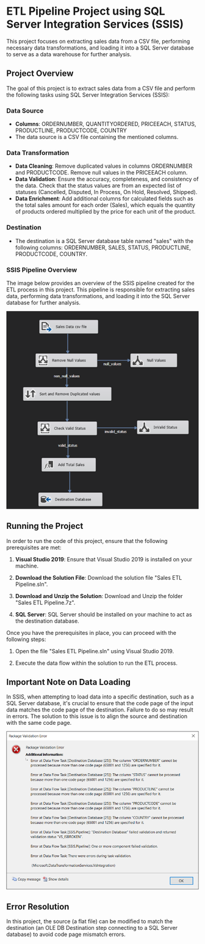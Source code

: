 # ETL Pipeline Project using SQL Server Integration Services (SSIS)

This project focuses on extracting sales data from a CSV file, performing necessary data transformations, and loading it into a SQL Server database to serve as a data warehouse for further analysis.

## Project Overview

The goal of this project is to extract sales data from a CSV file and perform the following tasks using SQL Server Integration Services (SSIS):

### Data Source
- **Columns**: ORDERNUMBER, QUANTITYORDERED, PRICEEACH, STATUS, PRODUCTLINE, PRODUCTCODE, COUNTRY
- The data source is a CSV file containing the mentioned columns.

### Data Transformation
- **Data Cleaning**: Remove duplicated values in columns ORDERNUMBER and PRODUCTCODE. Remove null values in the PRICEEACH column.
- **Data Validation**: Ensure the accuracy, completeness, and consistency of the data. Check that the status values are from an expected list of statuses (Cancelled, Disputed, In Process, On Hold, Resolved, Shipped).
- **Data Enrichment**: Add additional columns for calculated fields such as the total sales amount for each order (Sales), which equals the quantity of products ordered multiplied by the price for each unit of the product.

### Destination
- The destination is a SQL Server database table named "sales" with the following columns: ORDERNUMBER, SALES, STATUS, PRODUCTLINE, PRODUCTCODE, COUNTRY.

### SSIS Pipeline Overview

The image below provides an overview of the SSIS pipeline created for the ETL process in this project. This pipeline is responsible for extracting sales data, performing data transformations, and loading it into the SQL Server database for further analysis.

![SSIS Pipeline](Images/ETL_Pipeline.png)

## Running the Project

In order to run the code of this project, ensure that the following prerequisites are met:

1. **Visual Studio 2019**: Ensure that Visual Studio 2019 is installed on your machine.

2. **Download the Solution File**: Download the solution file "Sales ETL Pipeline.sln".

3. **Download and Unzip the Solution**: Download and Unzip the folder "Sales ETL Pipeline.7z".

4. **SQL Server**: SQL Server should be installed on your machine to act as the destination database.

Once you have the prerequisites in place, you can proceed with the following steps:

1. Open the file "Sales ETL Pipeline.sln" using Visual Studio 2019.

2. Execute the data flow within the solution to run the ETL process.

## Important Note on Data Loading
In SSIS, when attempting to load data into a specific destination, such as a SQL Server database, it's crucial to ensure that the code page of the input data matches the code page of the destination. Failure to do so may result in errors. The solution to this issue is to align the source and destination with the same code page.

![Code Page Error](Images/Code_Page_Error.png)

## Error Resolution
In this project, the source (a flat file) can be modified to match the destination (an OLE DB Destination step connecting to a SQL Server database) to avoid code page mismatch errors.
